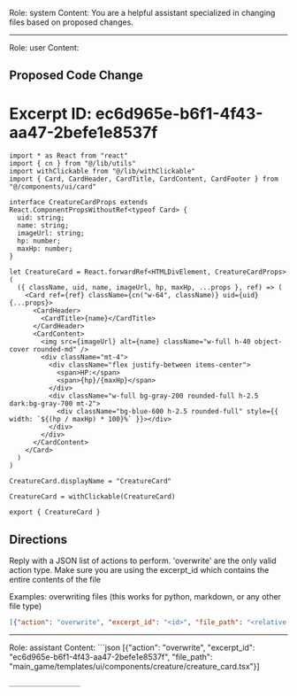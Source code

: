 Role: system
Content: You are a helpful assistant specialized in changing files based on proposed changes.
__________________
Role: user
Content: 
## Proposed Code Change
# Excerpt ID: ec6d965e-b6f1-4f43-aa47-2befe1e8537f
```main_game/templates/ui/components/creature/creature_card.tsx
import * as React from "react"
import { cn } from "@/lib/utils"
import withClickable from "@/lib/withClickable"
import { Card, CardHeader, CardTitle, CardContent, CardFooter } from "@/components/ui/card"

interface CreatureCardProps extends React.ComponentPropsWithoutRef<typeof Card> {
  uid: string;
  name: string;
  imageUrl: string;
  hp: number;
  maxHp: number;
}

let CreatureCard = React.forwardRef<HTMLDivElement, CreatureCardProps>(
  ({ className, uid, name, imageUrl, hp, maxHp, ...props }, ref) => (
    <Card ref={ref} className={cn("w-64", className)} uid={uid} {...props}>
      <CardHeader>
        <CardTitle>{name}</CardTitle>
      </CardHeader>
      <CardContent>
        <img src={imageUrl} alt={name} className="w-full h-40 object-cover rounded-md" />
        <div className="mt-4">
          <div className="flex justify-between items-center">
            <span>HP:</span>
            <span>{hp}/{maxHp}</span>
          </div>
          <div className="w-full bg-gray-200 rounded-full h-2.5 dark:bg-gray-700 mt-2">
            <div className="bg-blue-600 h-2.5 rounded-full" style={{ width: `${(hp / maxHp) * 100}%` }}></div>
          </div>
        </div>
      </CardContent>
    </Card>
  )
)

CreatureCard.displayName = "CreatureCard"

CreatureCard = withClickable(CreatureCard)

export { CreatureCard }
```

## Directions
Reply with a JSON list of actions to perform. 'overwrite' are the only valid action type. 
Make sure you are using the excerpt_id which contains the entire contents of the file

Examples:
overwriting files (this works for python, markdown, or any other file type)
```json output_example1
[{"action": "overwrite", "excerpt_id": "<id>", "file_path": "<relative file path>"}]
```

__________________
Role: assistant
Content: ```json
[{"action": "overwrite", "excerpt_id": "ec6d965e-b6f1-4f43-aa47-2befe1e8537f", "file_path": "main_game/templates/ui/components/creature/creature_card.tsx"}]
```
__________________
